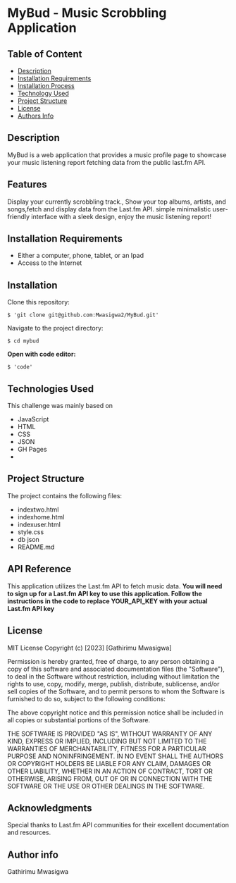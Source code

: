 # MyBud - Music Scrobbling Application

## Table of Content
- [Description](https://github.com/Mwasigwa2/CodeChallengeTwo#code-challenge-description)
- [Installation Requirements](https://github.com/Mwasigwa2/CodeChallengeTwo#installation-requirements)
- [Installation Process](https://github.com/Mwasigwa2/CodeChallengeTwo#installation-process)
- [Technology Used](https://github.com/Mwasigwa2/CodeChallengeTwo#installation-process)
- [Project Structure](https://github.com/Mwasigwa2/CodeChallengeTwo#project-structure)
- [License](https://github.com/Mwasigwa2/CodeChallengeTwo#license)
- [Authors Info](https://github.com/Mwasigwa2/CodeChallengeTwo#author-info)

## Description
MyBud is a web application that provides a music profile page to showcase your music listening report fetching data from the public last.fm API. 

## Features
Display your currently scrobbling track., Show your top albums, artists, and songs,fetch and display data from the Last.fm API.
simple minimalistic user-friendly interface with a sleek design, enjoy the music listening report!

## Installation Requirements 
- Either a computer, phone, tablet, or an Ipad
- Access to the Internet

## Installation
Clone this repository: 
```
$ 'git clone git@github.com:Mwasigwa2/MyBud.git'
```
Navigate to the project directory: 
```
$ cd mybud
```
**Open with code editor:** 
```
$ 'code'
```

## Technologies Used
This challenge was mainly based on
- JavaScript
- HTML
- CSS
- JSON
- GH Pages
- 
## Project Structure
  The project contains the following files:
  - indextwo.html
  - indexhome.html
  - indexuser.html
  - style.css
  - db json
  - README.md

## API Reference
This application utilizes the Last.fm API to fetch music data. **You will need to sign up for a Last.fm API key to use this application. Follow the instructions in the code to replace YOUR_API_KEY with your actual Last.fm API key**

## License
MIT License Copyright (c) [2023] [Gathirimu Mwasigwa]

Permission is hereby granted, free of charge, to any person obtaining a copy of this software and associated documentation files (the "Software"), to deal in the Software without restriction, including without limitation the rights to use, copy, modify, merge, publish, distribute, sublicense, and/or sell copies of the Software, and to permit persons to whom the Software is furnished to do so, subject to the following conditions:

The above copyright notice and this permission notice shall be included in all copies or substantial portions of the Software.

THE SOFTWARE IS PROVIDED "AS IS", WITHOUT WARRANTY OF ANY KIND, EXPRESS OR IMPLIED, INCLUDING BUT NOT LIMITED TO THE WARRANTIES OF MERCHANTABILITY, FITNESS FOR A PARTICULAR PURPOSE AND NONINFRINGEMENT. IN NO EVENT SHALL THE AUTHORS OR COPYRIGHT HOLDERS BE LIABLE FOR ANY CLAIM, DAMAGES OR OTHER LIABILITY, WHETHER IN AN ACTION OF CONTRACT, TORT OR OTHERWISE, ARISING FROM, OUT OF OR IN CONNECTION WITH THE SOFTWARE OR THE USE OR OTHER DEALINGS IN THE SOFTWARE.

## Acknowledgments

Special thanks to Last.fm API communities for their excellent documentation and resources.

## Author info
Gathirimu Mwasigwa
